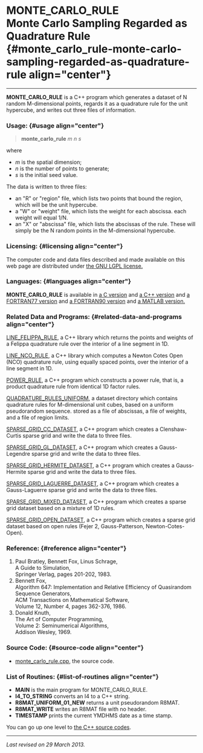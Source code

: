 MONTE\_CARLO\_RULE\
Monte Carlo Sampling Regarded as Quadrature Rule {#monte_carlo_rule-monte-carlo-sampling-regarded-as-quadrature-rule align="center"}
================================================

------------------------------------------------------------------------

**MONTE\_CARLO\_RULE** is a C++ program which generates a dataset of N
random M-dimensional points, regards it as a quadrature rule for the
unit hypercube, and writes out three files of information.

### Usage: {#usage align="center"}

> **monte\_carlo\_rule** *m* *n* *s*

where

-   *m* is the spatial dimension;
-   *n* is the number of points to generate;
-   *s* is the initial seed value.

The data is written to three files:

-   an "R" or "region" file, which lists two points that bound the
    region, which will be the unit hypercube.
-   a "W" or "weight" file, which lists the weight for each abscissa.
    each weight will equal 1/N.
-   an "X" or "abscissa" file, which lists the abscissas of the rule.
    These will simply be the N random points in the M-dimensional
    hypercube.

### Licensing: {#licensing align="center"}

The computer code and data files described and made available on this
web page are distributed under [the GNU LGPL
license.](../../txt/gnu_lgpl.txt)

### Languages: {#languages align="center"}

**MONTE\_CARLO\_RULE** is available in [a C
version](../../c_src/monte_carlo_rule/monte_carlo_rule.md) and [a C++
version](../../master/monte_carlo_rule/monte_carlo_rule.md) and [a
FORTRAN77 version](../../f77_src/monte_carlo_rule/monte_carlo_rule.md)
and [a FORTRAN90
version](../../f_src/monte_carlo_rule/monte_carlo_rule.md) and [a
MATLAB version.](../../m_src/monte_carlo_rule/monte_carlo_rule.md)

### Related Data and Programs: {#related-data-and-programs align="center"}

[LINE\_FELIPPA\_RULE](../../master/line_felippa_rule/line_felippa_rule.md),
a C++ library which returns the points and weights of a Felippa
quadrature rule over the interior of a line segment in 1D.

[LINE\_NCO\_RULE](../../master/line_nco_rule/line_nco_rule.md), a C++
library which computes a Newton Cotes Open (NCO) quadrature rule, using
equally spaced points, over the interior of a line segment in 1D.

[POWER\_RULE](../../master/power_rule/power_rule.md), a C++ program
which constructs a power rule, that is, a product quadrature rule from
identical 1D factor rules.

[QUADRATURE\_RULES\_UNIFORM](../../datasets/quadrature_rules_uniform/quadrature_rules_uniform.md),
a dataset directory which contains quadrature rules for M-dimensional
unit cubes, based on a uniform pseudorandom sequence. stored as a file
of abscissas, a file of weights, and a file of region limits.

[SPARSE\_GRID\_CC\_DATASET](../../master/sparse_grid_cc_dataset/sparse_grid_cc_dataset.md),
a C++ program which creates a Clenshaw-Curtis sparse grid and write the
data to three files.

[SPARSE\_GRID\_GL\_DATASET](../../master/sparse_grid_gl_dataset/sparse_grid_gl_dataset.md),
a C++ program which creates a Gauss-Legendre sparse grid and write the
data to three files.

[SPARSE\_GRID\_HERMITE\_DATASET](../../master/sparse_grid_hermite_dataset/sparse_grid_hermite_dataset.md),
a C++ program which creates a Gauss-Hermite sparse grid and write the
data to three files.

[SPARSE\_GRID\_LAGUERRE\_DATASET](../../master/sparse_grid_laguerre_dataset/sparse_grid_laguerre_dataset.md),
a C++ program which creates a Gauss-Laguerre sparse grid and write the
data to three files.

[SPARSE\_GRID\_MIXED\_DATASET](../../master/sparse_grid_mixed_dataset/sparse_grid_mixed_dataset.md),
a C++ program which creates a sparse grid dataset based on a mixture of
1D rules.

[SPARSE\_GRID\_OPEN\_DATASET](../../master/sparse_grid_open_dataset/sparse_grid_open_dataset.md),
a C++ program which creates a sparse grid dataset based on open rules
(Fejer 2, Gauss-Patterson, Newton-Cotes-Open).

### Reference: {#reference align="center"}

1.  Paul Bratley, Bennett Fox, Linus Schrage,\
    A Guide to Simulation,\
    Springer Verlag, pages 201-202, 1983.
2.  Bennett Fox,\
    Algorithm 647: Implementation and Relative Efficiency of Quasirandom
    Sequence Generators,\
    ACM Transactions on Mathematical Software,\
    Volume 12, Number 4, pages 362-376, 1986.
3.  Donald Knuth,\
    The Art of Computer Programming,\
    Volume 2: Seminumerical Algorithms,\
    Addison Wesley, 1969.

### Source Code: {#source-code align="center"}

-   [monte\_carlo\_rule.cpp](monte_carlo_rule.cpp), the source code.

### List of Routines: {#list-of-routines align="center"}

-   **MAIN** is the main program for MONTE\_CARLO\_RULE.
-   **I4\_TO\_STRING** converts an I4 to a C++ string.
-   **R8MAT\_UNIFORM\_01\_NEW** returns a unit pseudorandom R8MAT.
-   **R8MAT\_WRITE** writes an R8MAT file with no header.
-   **TIMESTAMP** prints the current YMDHMS date as a time stamp.

You can go up one level to [the C++ source codes](../cpp_src.md).

------------------------------------------------------------------------

*Last revised on 29 March 2013.*
